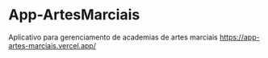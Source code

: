 # App-ArtesMarciais
Aplicativo para gerenciamento de academias de artes marciais
https://app-artes-marciais.vercel.app/
